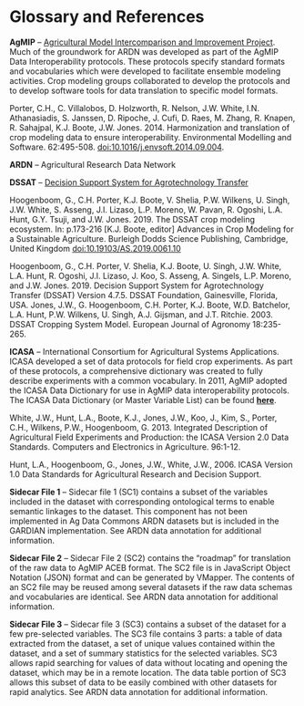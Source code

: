 # Glossary and References

**AgMIP** – [Agricultural Model Intercomparison and Improvement Project](https://agmip.org/). Much of the groundwork for ARDN was developed as part of the AgMIP Data Interoperability protocols. These protocols specify standard formats and vocabularies which were developed to facilitate ensemble modeling activities. Crop modeling groups collaborated to develop the protocols and to develop software tools for data translation to specific model formats.

Porter, C.H., C. Villalobos, D. Holzworth, R. Nelson, J.W. White, I.N. Athanasiadis, S. Janssen, D. Ripoche, J. Cufi, D. Raes, M. Zhang, R. Knapen, R. Sahajpal, K.J. Boote, J.W. Jones. 2014. Harmonization and translation of crop modeling data to ensure interoperability. Environmental Modelling and Software. 62:495-508. [doi:10.1016/j.envsoft.2014.09.004](https://doi.org/10.1016/j.envsoft.2014.09.004). 


**ARDN** – Agricultural Research Data Network


**DSSAT** – [Decision Support System for Agrotechnology Transfer](https://dssat.net/) 

Hoogenboom, G., C.H. Porter, K.J. Boote, V. Shelia, P.W. Wilkens, U. Singh, J.W. White, S. Asseng, J.I. Lizaso, L.P. Moreno, W. Pavan, R. Ogoshi, L.A. Hunt, G.Y. Tsuji, and J.W. Jones. 2019. The DSSAT crop modeling ecosystem. In: p.173-216 [K.J. Boote, editor] Advances in Crop Modeling for a Sustainable Agriculture. Burleigh Dodds Science Publishing, Cambridge, United Kingdom [doi:10.19103/AS.2019.0061.10](http://dx.doi.org/10.19103/AS.2019.0061.10)

Hoogenboom, G., C.H. Porter, V. Shelia, K.J. Boote, U. Singh, J.W. White, L.A. Hunt, R. Ogoshi, J.I. Lizaso, J. Koo, S. Asseng, A. Singels, L.P. Moreno, and J.W. Jones. 2019. Decision Support System for Agrotechnology Transfer (DSSAT) Version 4.7.5. DSSAT Foundation, Gainesville, Florida, USA.
Jones, J.W., G. Hoogenboom, C.H. Porter, K.J. Boote, W.D. Batchelor, L.A. Hunt, P.W. Wilkens, U. Singh, A.J. Gijsman, and J.T. Ritchie. 2003. DSSAT Cropping System Model. European Journal of Agronomy 18:235-265.


**ICASA** – International Consortium for Agricultural Systems Applications. ICASA developed a set of data protocols for field crop experiments. As part of these protocols, a comprehensive dictionary was created to fully describe experiments with a common vocabulary. In 2011, AgMIP adopted the ICASA Data Dictionary for use in AgMIP data interoperability protocols. The ICASA Data Dictionary (or Master Variable List) can be found **[here](http:/www.tinyurl.com/icasa-mvl)**.

White, J.W., Hunt, L.A., Boote, K.J., Jones, J.W., Koo, J., Kim, S., Porter, C.H., Wilkens, P.W., Hoogenboom, G. 2013. Integrated Description of Agricultural Field Experiments and Production: the ICASA Version 2.0 Data Standards. Computers and Electronics in Agriculture. 96:1-12.

Hunt, L.A., Hoogenboom, G., Jones, J.W., White, J.W., 2006. ICASA Version 1.0 Data Standards for Agricultural Research and Decision Support.


**Sidecar File 1** – Sidecar file 1 (SC1) contains a subset of the variables included in the dataset with corresponding ontological terms to enable semantic linkages to the dataset. This component has not been implemented in Ag Data Commons ARDN datasets but is included in the GARDIAN implementation. See ARDN data annotation for additional information.


**Sidecar File 2** – Sidecar File 2 (SC2) contains the “roadmap” for translation of the raw data to AgMIP ACEB format. The SC2 file is in JavaScript Object Notation (JSON) format and can be generated by VMapper. The contents of an SC2 file may be reused among several datasets if the raw data schemas and vocabularies are identical. See ARDN data annotation for additional information.


**Sidecar File 3** – Sidecar file 3 (SC3) contains a subset of the dataset for a few pre-selected variables. The SC3 file contains 3 parts: a table of data extracted from the dataset, a set of unique values contained within the dataset, and a set of summary statistics for the selected variables. SC3 allows rapid searching for values of data without locating and opening the dataset, which may be in a remote location. The data table portion of SC3 allows this subset of data to be easily combined with other datasets for rapid analytics. See ARDN data annotation for additional information.
